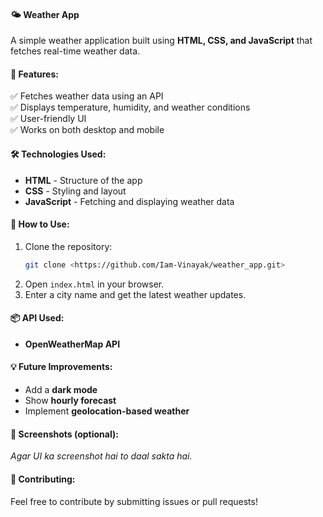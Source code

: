 #### 🌤️ Weather App  
A simple weather application built using **HTML, CSS, and JavaScript** that fetches real-time weather data.  

#### 🚀 Features:  
✅ Fetches weather data using an API  
✅ Displays temperature, humidity, and weather conditions  
✅ User-friendly UI  
✅ Works on both desktop and mobile  

#### 🛠️ Technologies Used:  
- **HTML** - Structure of the app  
- **CSS** - Styling and layout  
- **JavaScript** - Fetching and displaying weather data  

#### 🔧 How to Use:  
1. Clone the repository:  
   ```bash
   git clone <https://github.com/Iam-Vinayak/weather_app.git>
   ```  
2. Open `index.html` in your browser.  
3. Enter a city name and get the latest weather updates.  

#### 📦 API Used:  
- **OpenWeatherMap API**  

#### 💡 Future Improvements:  
- Add a **dark mode**  
- Show **hourly forecast**  
- Implement **geolocation-based weather**  

#### 🎨 Screenshots (optional):  
_Agar UI ka screenshot hai to daal sakta hai._  

#### 🤝 Contributing:  
Feel free to contribute by submitting issues or pull requests!  

